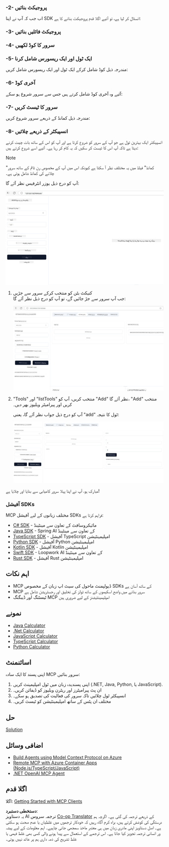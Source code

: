 <!--
CO_OP_TRANSLATOR_METADATA:
{
  "original_hash": "bf05718d019040cf0c7d4ccc6d6a1a88",
  "translation_date": "2025-06-13T05:52:06+00:00",
  "source_file": "03-GettingStarted/01-first-server/README.md",
  "language_code": "ur"
}
-->
### -2- پروجیکٹ بنائیں

اب جب کہ آپ نے اپنا SDK انسٹال کر لیا ہے، تو آئیے اگلا قدم پروجیکٹ بنانے کا ہے:

### -3- پروجیکٹ فائلیں بنائیں

### -4- سرور کا کوڈ لکھیں

### -5- ایک ٹول اور ایک ریسورس شامل کرنا

مندرجہ ذیل کوڈ شامل کرکے ایک ٹول اور ایک ریسورس شامل کریں:

### -6- آخری کوڈ

آئیے وہ آخری کوڈ شامل کرتے ہیں جس سے سرور شروع ہو سکے:

### -7- سرور کا ٹیسٹ کریں

مندرجہ ذیل کمانڈ کے ذریعے سرور شروع کریں:

### -8- انسپیکٹر کے ذریعے چلائیں

انسپیکٹر ایک بہترین ٹول ہے جو آپ کے سرور کو شروع کرتا ہے اور آپ کو اس کے ساتھ بات چیت کرنے دیتا ہے تاکہ آپ اس کا ٹیسٹ کر سکیں کہ یہ کام کر رہا ہے۔ آئیے اسے شروع کرتے ہیں:

> [!NOTE]
> "کمانڈ" فیلڈ میں یہ مختلف نظر آ سکتا ہے کیونکہ اس میں آپ کے مخصوص رن ٹائم کے ساتھ سرور چلانے کی کمانڈ شامل ہوتی ہے۔

آپ کو درج ذیل یوزر انٹرفیس نظر آئے گا:

![Connect](../../../../translated_images/connect.141db0b2bd05f096fb1dd91273771fd8b2469d6507656c3b0c9df4b3c5473929.ur.png)

1. کنیکٹ بٹن کو منتخب کرکے سرور سے جڑیں  
   جب آپ سرور سے جڑ جائیں گے، تو آپ کو درج ذیل نظر آئے گا:

   ![Connected](../../../../translated_images/connected.73d1e042c24075d386cacdd4ee7cd748c16364c277d814e646ff2f7b5eefde85.ur.png)

2. "Tools" اور "listTools" منتخب کریں، آپ کو "Add" نظر آئے گا، "Add" منتخب کریں اور پیرامیٹر ویلیوز بھر دیں۔

   آپ کو درج ذیل جواب نظر آئے گا، یعنی "add" ٹول کا نتیجہ:

   ![Result of running add](../../../../translated_images/ran-tool.a5a6ee878c1369ec1e379b81053395252a441799dbf23416c36ddf288faf8249.ur.png)

مبارک ہو، آپ نے اپنا پہلا سرور کامیابی سے بنایا اور چلایا ہے!

### آفیشل SDKs

MCP مختلف زبانوں کے لیے آفیشل SDKs فراہم کرتا ہے:  
- [C# SDK](https://github.com/modelcontextprotocol/csharp-sdk) - مائیکروسافٹ کے تعاون سے مینٹینڈ  
- [Java SDK](https://github.com/modelcontextprotocol/java-sdk) - Spring AI کے تعاون سے مینٹینڈ  
- [TypeScript SDK](https://github.com/modelcontextprotocol/typescript-sdk) - آفیشل TypeScript امپلیمینٹیشن  
- [Python SDK](https://github.com/modelcontextprotocol/python-sdk) - آفیشل Python امپلیمینٹیشن  
- [Kotlin SDK](https://github.com/modelcontextprotocol/kotlin-sdk) - آفیشل Kotlin امپلیمینٹیشن  
- [Swift SDK](https://github.com/modelcontextprotocol/swift-sdk) - Loopwork AI کے تعاون سے مینٹینڈ  
- [Rust SDK](https://github.com/modelcontextprotocol/rust-sdk) - آفیشل Rust امپلیمینٹیشن  

## اہم نکات

- MCP ڈیولپمنٹ ماحول کی سیٹ اپ زبان کے مخصوص SDKs کے ساتھ آسان ہے  
- MCP سرور بنانے میں واضح اسکیموں کے ساتھ ٹولز کی تخلیق اور رجسٹریشن شامل ہے  
- ٹیسٹنگ اور ڈیبگنگ MCP امپلیمینٹیشنز کے لیے ضروری ہیں  

## نمونے

- [Java Calculator](../samples/java/calculator/README.md)  
- [.Net Calculator](../../../../03-GettingStarted/samples/csharp)  
- [JavaScript Calculator](../samples/javascript/README.md)  
- [TypeScript Calculator](../samples/typescript/README.md)  
- [Python Calculator](../../../../03-GettingStarted/samples/python)  

## اسائنمنٹ

اپنی پسند کا ایک سادہ MCP سرور بنائیں:  
1. اپنی پسندیدہ زبان میں ٹول امپلیمینٹ کریں (.NET, Java, Python, یا JavaScript).  
2. ان پٹ پیرامیٹرز اور ریٹرن ویلیوز کو ڈیفائن کریں۔  
3. انسپیکٹر ٹول چلائیں تاکہ سرور کی فعالیت کی تصدیق ہو سکے۔  
4. مختلف ان پٹس کے ساتھ امپلیمینٹیشن کو ٹیسٹ کریں۔  

## حل

[Solution](./solution/README.md)

## اضافی وسائل

- [Build Agents using Model Context Protocol on Azure](https://learn.microsoft.com/azure/developer/ai/intro-agents-mcp)  
- [Remote MCP with Azure Container Apps (Node.js/TypeScript/JavaScript)](https://learn.microsoft.com/samples/azure-samples/mcp-container-ts/mcp-container-ts/)  
- [.NET OpenAI MCP Agent](https://learn.microsoft.com/samples/azure-samples/openai-mcp-agent-dotnet/openai-mcp-agent-dotnet/)  

## اگلا قدم

اگلا: [Getting Started with MCP Clients](/03-GettingStarted/02-client/README.md)

**دستخطی دستبرد**:  
یہ دستاویز AI ترجمہ سروس [Co-op Translator](https://github.com/Azure/co-op-translator) کے ذریعے ترجمہ کی گئی ہے۔ اگرچہ ہم درستگی کی کوشش کرتے ہیں، براہ کرم آگاہ رہیں کہ خودکار ترجموں میں غلطیاں یا عدم صحت ہو سکتی ہے۔ اصل دستاویز اپنی مادری زبان میں ہی معتبر ماخذ سمجھی جانی چاہیے۔ اہم معلومات کے لیے پیشہ ور انسانی ترجمہ تجویز کیا جاتا ہے۔ اس ترجمے کے استعمال سے پیدا ہونے والی کسی بھی غلط فہمی یا غلط تشریح کی ذمہ داری ہم پر عائد نہیں ہوتی۔